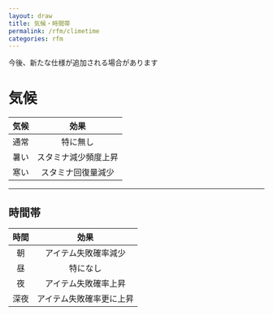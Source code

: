 ```yaml
---
layout: draw
title: 気候・時間帯
permalink: /rfm/climetime
categories: rfm
---
```

<p class="alert alert-info">今後、新たな仕様が追加される場合があります</p>


# 気候　　
| 気候 | 効果 |
| :-----------: |:----------------:|
| 通常 | 特に無し |
| 暑い | スタミナ減少頻度上昇 |
| 寒い | スタミナ回復量減少 |

----------------------------------------


## 時間帯 

| 時間 | 効果 |
| :-----------: |:---------------:|
| 朝 | アイテム失敗確率減少 |
| 昼 | 特になし |
| 夜 | アイテム失敗確率上昇 |
| 深夜 | アイテム失敗確率更に上昇 |


